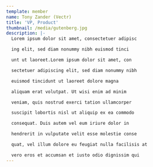 ```yaml
---
template: member
name: Tony Zander (Vectr)
title: 'VP, Product'
thumbnail: /media/gutenberg.jpg
description: |-
  Lorem ipsum dolor sit amet, consectetuer adipisc

  ing elit, sed diam nonummy nibh euismod tinci

  unt ut laoreet.Lorem ipsum dolor sit amet, con

  sectetuer adipiscing elit, sed diam nonummy nibh

  euismod tincidunt ut laoreet dolore magna

  aliquam erat volutpat. Ut wisi enim ad minim

  veniam, quis nostrud exerci tation ullamcorper

  suscipit lobortis nisl ut aliquip ex ea commodo

  consequat. Duis autem vel eum iriure dolor in

  hendrerit in vulputate velit esse molestie conse

  quat, vel illum dolore eu feugiat nulla facilisis at

  vero eros et accumsan et iusto odio dignissim qui
---
```


